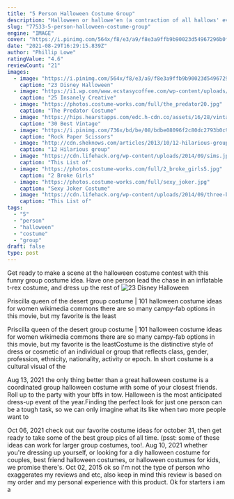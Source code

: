 ```yaml
---
title: "5 Person Halloween Costume Group"
description: "Halloween or hallowe'en (a contraction of all hallows' evening), also known as allhalloween, all hallows' eve, or all saints' eve, is a celebration observed in many countries on 31 october, the eve of the"
slug: "77533-5-person-halloween-costume-group"
engine: "IMAGE"
cover: "https://i.pinimg.com/564x/f8/e3/a9/f8e3a9ffb9b90023d54967296b0f9bb4--sorority-halloween-costumes-halloween-outfits.jpg"
date: "2021-08-29T16:29:15.839Z"
author: "Phillip Lowe"
ratingValue: "4.6"
reviewCount: "21"
images:
  - image: "https://i.pinimg.com/564x/f8/e3/a9/f8e3a9ffb9b90023d54967296b0f9bb4--sorority-halloween-costumes-halloween-outfits.jpg"
    caption: "23 Disney Halloween"
  - image: "https://i1.wp.com/www.ecstasycoffee.com/wp-content/uploads/2016/09/Halloween-costumes.jpg?ssl=1"
    caption: "25 Insanely Creative"
  - image: "https://photos.costume-works.com/full/the_predator20.jpg"
    caption: "The Predator Costume"
  - image: "https://hips.hearstapps.com/edc.h-cdn.co/assets/16/28/vintage-halloween-decorations-1900.jpg?crop=0.522xw:1.00xh;0.349xw,0.00218xh&resize=480:*"
    caption: "30 Best Vintage"
  - image: "https://i.pinimg.com/736x/bd/be/08/bdbe08096f2c80dc2793b0c9f8e786e3--best-group-halloween-costumes-halloween-diy.jpg"
    caption: "Rock Paper Scissors"
  - image: "http://cdn.sheknows.com/articles/2013/10/12-hilarious-group-costume-ideas-for-halloween-5.jpg"
    caption: "12 Hilarious group"
  - image: "https://cdn.lifehack.org/wp-content/uploads/2014/09/sims.jpg"
    caption: "This List of"
  - image: "https://photos.costume-works.com/full/2_broke_girls5.jpg"
    caption: "2 Broke Girls"
  - image: "https://photos.costume-works.com/full/sexy_joker.jpg"
    caption: "Sexy Joker Costume"
  - image: "https://cdn.lifehack.org/wp-content/uploads/2014/09/three-bind-mice.jpg"
    caption: "This List of"
tags:
  - "5"
  - "person"
  - "halloween"
  - "costume"
  - "group"
draft: false
type: post
---
```


Get ready to make a scene at the halloween costume contest with this funny group costume idea. Have one person lead the chase in an inflatable t-rex costume, and dress up the rest of
![23 Disney Halloween](https://i.pinimg.com/564x/f8/e3/a9/f8e3a9ffb9b90023d54967296b0f9bb4--sorority-halloween-costumes-halloween-outfits.jpg "23 Disney Halloween")

Priscilla queen of the desert group costume | 101 halloween costume ideas for women wikimedia commons there are so many campy-fab options in this movie, but my favorite is the least
<!--inArticleAds-->

<!--galleryOne-->

Priscilla queen of the desert group costume | 101 halloween costume ideas for women wikimedia commons there are so many campy-fab options in this movie, but my favorite is the leastCostume is the distinctive style of dress or cosmetic of an individual or group that reflects class, gender, profession, ethnicity, nationality, activity or epoch. In short costume is a cultural visual of the
<!--inArticleAds-->

<!--galleryTwo-->

Aug 13, 2021 the only thing better than a great halloween costume is a coordinated group halloween costume with some of your closest friends. Roll up to the party with your bffs in tow. Halloween is the most anticipated dress-up event of the year.Finding the perfect look for just one person can be a tough task, so we can only imagine what its like when two more people want to
<!--galleryThree-->

Oct 06, 2021 check out our favorite costume ideas for october 31, then get ready to take some of the best group pics of all time. (psst: some of these ideas can work for larger group costumes, too!. Aug 10, 2021 whether you're dressing up yourself, or looking for a diy halloween costume for couples, best friend halloween costumes, or halloween costumes for kids, we promise there's. Oct 02, 2015 ok so i'm not the type of person who exaggerates my reviews and etc, also keep in mind this review is based on my order and my personal experience with this product. Ok for starters i am a